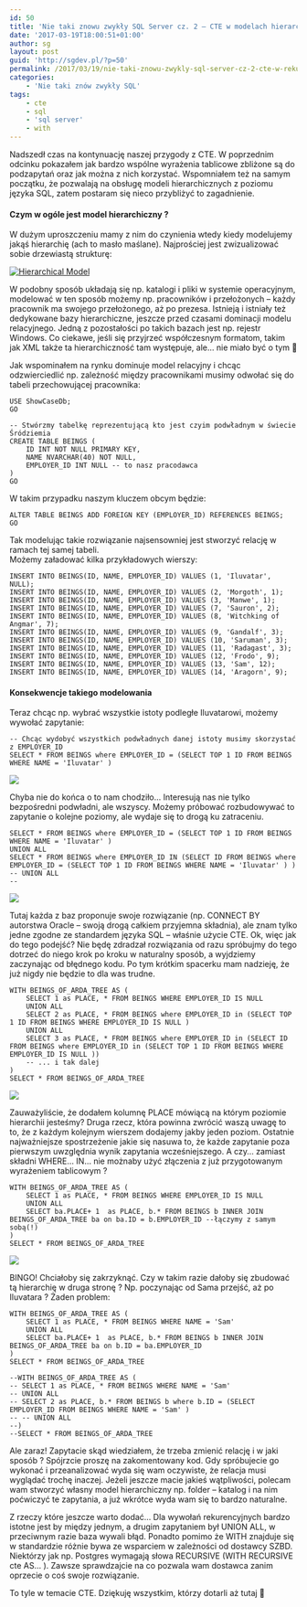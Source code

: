 ```yaml
---
id: 50
title: 'Nie taki znowu zwykły SQL Server cz. 2 – CTE w modelach hierarchicznych cd.'
date: '2017-03-19T18:00:51+01:00'
author: sg
layout: post
guid: 'http://sgdev.pl/?p=50'
permalink: /2017/03/19/nie-taki-znowu-zwykly-sql-server-cz-2-cte-w-rekurencji/
categories:
    - 'Nie taki znów zwykły SQL'
tags:
    - cte
    - sql
    - 'sql server'
    - with
---
```


Nadszedł czas na kontynuację naszej przygody z CTE. W poprzednim odcinku pokazałem jak bardzo wspólne wyrażenia tablicowe zbliżone są do podzapytań oraz jak można z nich korzystać. Wspomniałem też na samym początku, że pozwalają na obsługę modeli hierarchicznych z poziomu języka SQL, zatem postaram się nieco przybliżyć to zagadnienie.

#### Czym w ogóle jest model hierarchiczny ?

W dużym uproszczeniu mamy z nim do czynienia wtedy kiedy modelujemy jakąś hierarchię (ach to masło maślane). Najprościej jest zwizualizować sobie drzewiastą strukturę:

[![Hierarchical Model](https://upload.wikimedia.org/wikipedia/commons/thumb/e/eb/Hierarchical_Model.svg/512px-Hierarchical_Model.svg.png)](https://commons.wikimedia.org/wiki/File%3AHierarchical_Model.svg "By U.S. Department of Transportation vectorization: Own work [Public domain], via Wikimedia Commons")

W podobny sposób układają się np. katalogi i pliki w systemie operacyjnym, modelować w ten sposób możemy np. pracowników i przełożonych – każdy pracownik ma swojego przełożonego, aż po prezesa. Istnieją i istniały też dedykowane bazy hierarchiczne, jeszcze przed czasami dominacji modelu relacyjnego. Jedną z pozostałości po takich bazach jest np. rejestr Windows. Co ciekawe, jeśli się przyjrzeć współczesnym formatom, takim jak XML także ta hierarchiczność tam występuje, ale… nie miało być o tym 🙂

Jak wspominałem na rynku dominuje model relacyjny i chcąc odzwierciedlić np. zależność między pracownikami musimy odwołać się do tabeli przechowującej pracownika:

```
USE ShowCaseDb;
GO

-- Stwórzmy tabelkę reprezentującą kto jest czyim podwładnym w świecie Śródziemia
CREATE TABLE BEINGS (
    ID INT NOT NULL PRIMARY KEY, 
    NAME NVARCHAR(40) NOT NULL,
    EMPLOYER_ID INT NULL -- to nasz pracodawca
)
GO
```

W takim przypadku naszym kluczem obcym będzie:

```
ALTER TABLE BEINGS ADD FOREIGN KEY (EMPLOYER_ID) REFERENCES BEINGS;
GO
```

Tak modelując takie rozwiązanie najsensowniej jest stworzyć relację w ramach tej samej tabeli.  
Możemy załadować kilka przykładowych wierszy:

```
INSERT INTO BEINGS(ID, NAME, EMPLOYER_ID) VALUES (1, 'Iluvatar', NULL);
INSERT INTO BEINGS(ID, NAME, EMPLOYER_ID) VALUES (2, 'Morgoth', 1);
INSERT INTO BEINGS(ID, NAME, EMPLOYER_ID) VALUES (3, 'Manwe', 1);
INSERT INTO BEINGS(ID, NAME, EMPLOYER_ID) VALUES (7, 'Sauron', 2);
INSERT INTO BEINGS(ID, NAME, EMPLOYER_ID) VALUES (8, 'Witchking of Angmar', 7);
INSERT INTO BEINGS(ID, NAME, EMPLOYER_ID) VALUES (9, 'Gandalf', 3);
INSERT INTO BEINGS(ID, NAME, EMPLOYER_ID) VALUES (10, 'Saruman', 3);
INSERT INTO BEINGS(ID, NAME, EMPLOYER_ID) VALUES (11, 'Radagast', 3);
INSERT INTO BEINGS(ID, NAME, EMPLOYER_ID) VALUES (12, 'Frodo', 9);
INSERT INTO BEINGS(ID, NAME, EMPLOYER_ID) VALUES (13, 'Sam', 12);
INSERT INTO BEINGS(ID, NAME, EMPLOYER_ID) VALUES (14, 'Aragorn', 9);
```

#### Konsekwencje takiego modelowania

Teraz chcąc np. wybrać wszystkie istoty podległe Iluvatarowi, możemy wywołać zapytanie:

```
-- Chcąc wydobyć wszystkich podwładnych danej istoty musimy skorzystać z EMPLOYER_ID
SELECT * FROM BEINGS where EMPLOYER_ID = (SELECT TOP 1 ID FROM BEINGS WHERE NAME = 'Iluvatar' )
```

[![](https://sgdev.pl/wp-content/uploads/2017/03/scrin01-300x75.png)](https://sgdev.pl/wp-content/uploads/2017/03/scrin01.png)

Chyba nie do końca o to nam chodziło… Interesują nas nie tylko bezpośredni podwładni, ale wszyscy. Możemy próbować rozbudowywać to zapytanie o kolejne poziomy, ale wydaje się to drogą ku zatraceniu.

```
SELECT * FROM BEINGS where EMPLOYER_ID = (SELECT TOP 1 ID FROM BEINGS WHERE NAME = 'Iluvatar' )
UNION ALL
SELECT * FROM BEINGS where EMPLOYER_ID IN (SELECT ID FROM BEINGS where EMPLOYER_ID = (SELECT TOP 1 ID FROM BEINGS WHERE NAME = 'Iluvatar' ) )
-- UNION ALL 
-- 
```

[![](https://sgdev.pl/wp-content/uploads/2017/03/Zaznaczenie_008-300x167.png)](https://sgdev.pl/wp-content/uploads/2017/03/Zaznaczenie_008.png)

Tutaj każda z baz proponuje swoje rozwiązanie (np. CONNECT BY autorstwa Oracle – swoją drogą całkiem przyjemna składnia), ale znam tylko jedne zgodne ze standardem języka SQL – właśnie użycie CTE. Ok, więc jak do tego podejść? Nie będę zdradzał rozwiązania od razu spróbujmy do tego dotrzeć do niego krok po kroku w naturalny sposób, a wyjdziemy zaczynając od błędnego kodu. Po tym krótkim spacerku mam nadzieję, że już nigdy nie będzie to dla was trudne.

```
WITH BEINGS_OF_ARDA_TREE AS (
    SELECT 1 as PLACE, * FROM BEINGS WHERE EMPLOYER_ID IS NULL 
    UNION ALL
    SELECT 2 as PLACE, * FROM BEINGS where EMPLOYER_ID in (SELECT TOP 1 ID FROM BEINGS WHERE EMPLOYER_ID IS NULL )
    UNION ALL
    SELECT 3 as PLACE, * FROM BEINGS where EMPLOYER_ID in (SELECT ID FROM BEINGS where EMPLOYER_ID in (SELECT TOP 1 ID FROM BEINGS WHERE EMPLOYER_ID IS NULL ))
    -- ... i tak dalej
)
SELECT * FROM BEINGS_OF_ARDA_TREE
```

[![](https://sgdev.pl/wp-content/uploads/2017/03/Zaznaczenie_009-300x143.png)](https://sgdev.pl/wp-content/uploads/2017/03/Zaznaczenie_009.png)

Zauważyliście, że dodałem kolumnę PLACE mówiącą na którym poziomie hierarchii jesteśmy? Druga rzecz, która powinna zwrócić waszą uwagę to to, że z każdym kolejnym wierszem dodajemy jakby jeden poziom. Ostatnie najważniejsze spostrzeżenie jakie się nasuwa to, że każde zapytanie poza pierwszym uwzględnia wynik zapytania wcześniejszego. A czy… zamiast składni WHERE… IN… nie możnaby użyć złączenia z już przygotowanym wyrażeniem tablicowym ?

```
WITH BEINGS_OF_ARDA_TREE AS (
    SELECT 1 as PLACE, * FROM BEINGS WHERE EMPLOYER_ID IS NULL 
    UNION ALL
    SELECT ba.PLACE+ 1  as PLACE, b.* FROM BEINGS b INNER JOIN BEINGS_OF_ARDA_TREE ba on ba.ID = b.EMPLOYER_ID --łączymy z samym sobą(!)
)
SELECT * FROM BEINGS_OF_ARDA_TREE
```

[![](https://sgdev.pl/wp-content/uploads/2017/03/Zaznaczenie_010-300x220.png)](https://sgdev.pl/wp-content/uploads/2017/03/Zaznaczenie_010.png)

BINGO! Chciałoby się zakrzyknąć. Czy w takim razie dałoby się zbudować tą hierarchię w druga stronę ? Np. poczynając od Sama przejść, aż po Iluvatara ? Żaden problem:

```
WITH BEINGS_OF_ARDA_TREE AS (
    SELECT 1 as PLACE, * FROM BEINGS WHERE NAME = 'Sam' 
    UNION ALL
    SELECT ba.PLACE+ 1  as PLACE, b.* FROM BEINGS b INNER JOIN BEINGS_OF_ARDA_TREE ba on b.ID = ba.EMPLOYER_ID
)
SELECT * FROM BEINGS_OF_ARDA_TREE

--WITH BEINGS_OF_ARDA_TREE AS (
-- SELECT 1 as PLACE, * FROM BEINGS WHERE NAME = 'Sam' 
-- UNION ALL
-- SELECT 2 as PLACE, b.* FROM BEINGS b where b.ID = (SELECT EMPLOYER_ID FROM BEINGS WHERE NAME = 'Sam' )
-- -- UNION ALL
--)
--SELECT * FROM BEINGS_OF_ARDA_TREE
```

Ale zaraz! Zapytacie skąd wiedziałem, że trzeba zmienić relację i w jaki sposób ? Spójrzcie proszę na zakomentowany kod. Gdy spróbujecie go wykonać i przeanalizować wyda się wam oczywiste, że relacja musi wyglądać trochę inaczej. Jeżeli jeszcze macie jakieś wątpliwości, polecam wam stworzyć własny model hierarchiczny np. folder – katalog i na nim poćwiczyć te zapytania, a już wkrótce wyda wam się to bardzo naturalne.

Z rzeczy które jeszcze warto dodać… Dla wywołań rekurencyjnych bardzo istotne jest by między jednym, a drugim zapytaniem był UNION ALL, w przeciwnym razie baza wywali błąd. Ponadto pomimo że WITH znajduje się w standardzie różnie bywa ze wsparciem w zależności od dostawcy SZBD. Niektórzy jak np. Postgres wymagają słowa RECURSIVE (WITH RECURSIVE cte AS… ). Zawsze sprawdzajcie na co pozwala wam dostawca zanim oprzecie o coś swoje rozwiązanie.

To tyle w temacie CTE. Dziękuję wszystkim, którzy dotarli aż tutaj 🙂